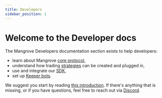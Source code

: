 ```yaml
---
title: Developers
sidebar_position: 1
---
```


# Welcome to the Developer docs

The Mangrove Developers documentation section exists to help developers:

* learn about Mangrove [core protocol](./protocol/README.md),
* understand how trading [strategies](./strat-lib/README.md) can be created and plugged in,
* use and integrate our [SDK](./SDK/README.md),
* set up [Keeper bots](./keeper-bots/README.md).


We suggest you start by reading [this introduction](./protocol/README.md).
If there's anything that is missing, or if you have questions, feel free to reach out via [Discord](https://discord.gg/rk9Qthz5YE).
